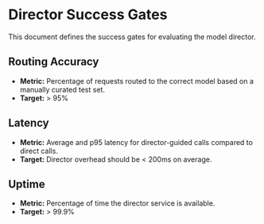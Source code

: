 # Director Success Gates

This document defines the success gates for evaluating the model director.

## Routing Accuracy
- **Metric:** Percentage of requests routed to the correct model based on a manually curated test set.
- **Target:** > 95%

## Latency
- **Metric:** Average and p95 latency for director-guided calls compared to direct calls.
- **Target:** Director overhead should be < 200ms on average.

## Uptime
- **Metric:** Percentage of time the director service is available.
- **Target:** > 99.9%
